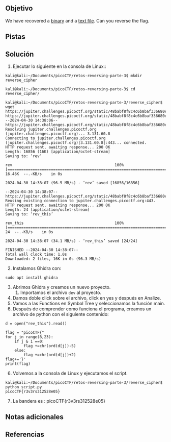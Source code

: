 ## Objetivo
We have recovered a [binary](https://jupiter.challenges.picoctf.org/static/48babf8f8c4c6b8baf336680ea5b9ddf/rev) and a [text file](https://jupiter.challenges.picoctf.org/static/48babf8f8c4c6b8baf336680ea5b9ddf/rev_this). Can you reverse the flag.

## Pistas
## Solución
1. Ejecutar lo siguiente en la consola de Linux::
```
kali@kali:~/Documents/picoCTF/retos-reversing-parte-3$ mkdir reverse_cipher

kali@kali:~/Documents/picoCTF/retos-reversing-parte-3$ cd reverse_cipher/

kali@kali:~/Documents/picoCTF/retos-reversing-parte-3/reverse_cipher$ wget https://jupiter.challenges.picoctf.org/static/48babf8f8c4c6b8baf336680ea5b9ddf/rev https://jupiter.challenges.picoctf.org/static/48babf8f8c4c6b8baf336680ea5b9ddf/rev_this
--2024-04-30 14:38:06--  https://jupiter.challenges.picoctf.org/static/48babf8f8c4c6b8baf336680ea5b9ddf/rev
Resolving jupiter.challenges.picoctf.org (jupiter.challenges.picoctf.org)... 3.131.60.8
Connecting to jupiter.challenges.picoctf.org (jupiter.challenges.picoctf.org)|3.131.60.8|:443... connected.
HTTP request sent, awaiting response... 200 OK
Length: 16856 (16K) [application/octet-stream]
Saving to: ‘rev’

rev                                             100%[====================================================================================================>]  16.46K  --.-KB/s    in 0s      

2024-04-30 14:38:07 (96.5 MB/s) - ‘rev’ saved [16856/16856]

--2024-04-30 14:38:07--  https://jupiter.challenges.picoctf.org/static/48babf8f8c4c6b8baf336680ea5b9ddf/rev_this
Reusing existing connection to jupiter.challenges.picoctf.org:443.
HTTP request sent, awaiting response... 200 OK
Length: 24 [application/octet-stream]
Saving to: ‘rev_this’

rev_this                                        100%[====================================================================================================>]      24  --.-KB/s    in 0s      

2024-04-30 14:38:07 (34.1 MB/s) - ‘rev_this’ saved [24/24]

FINISHED --2024-04-30 14:38:07--
Total wall clock time: 1.0s
Downloaded: 2 files, 16K in 0s (96.3 MB/s)
```
2. Instalamos Ghidra con:
```
sudo apt install ghidra
```
3. Abrimos Ghidra y creamos un nuevo proyecto.
	1. Importamos el archivo `dev` al proyecto.
4. Damos doble click sobre el archivo, click en yes y después en Analize.
5. Vamos a las Functions en Symbol Tree y seleccionamos la función main.
6. Después de comprender como funciona el programa, creamos un archivo de python con el siguiente contenido:
```
d = open("rev_this").read()

flag = "picoCTF{"
for j in range(8,23):
    if j & 1 ==0:
        flag +=chr(ord(d[j])-5)
    else:
        flag +=chr(ord(d[j])+2)
flag+='}'
print(flag)
```
6. Volvemos a la consola de Linux y ejecutamos el script.
```
kali@kali:~/Documents/picoCTF/retos-reversing-parte-3/reverse_cipher$ python script.py
picoCTF{r3v3rs312528e05}
```
7. La bandera es :
picoCTF{r3v3rs312528e05}
## Notas adicionales
## Referencias